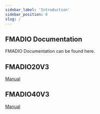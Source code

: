 ```yaml
---
sidebar_label: 'Introduction'
sidebar_position: 0
slug: /
---
```



## FMADIO Documentation ##

FMADIO Documentation can be found here.


## FMADIO20V3
[Manual](../docs/fmadio20v3/README.md)


## FMADIO40V3
[Manual](../docs/fmadio40v3/README.md)

